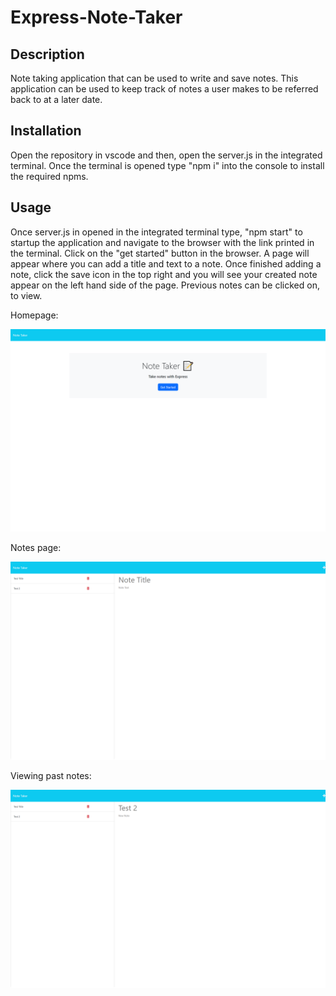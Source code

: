 # Express-Note-Taker

## Description

Note taking application that can be used to write and save notes. This application can be used to keep track of notes a user makes to be referred back to at a later date.

## Installation

Open the repository in vscode and then, open the server.js in the integrated terminal. Once the terminal is opened type "npm i" into the console to install the required npms.

## Usage

Once server.js in opened in the integrated terminal type, "npm start" to startup the application and navigate to the browser with the link printed in the terminal. Click on the "get started" button in the browser. A page will appear where you can add a title and text to a note. Once finished adding a note, click the save icon in the top right and you will see your created note appear on the left hand side of the page. Previous notes can be clicked on, to view. 

Homepage:

![homepage](./readme-assets/images/Note-taker-home.png)


Notes page:

![notespage](./readme-assets/images/Note-taker-notes.png)


Viewing past notes:

![view-notes](./readme-assets/images/Note-taker-view-notes.png)